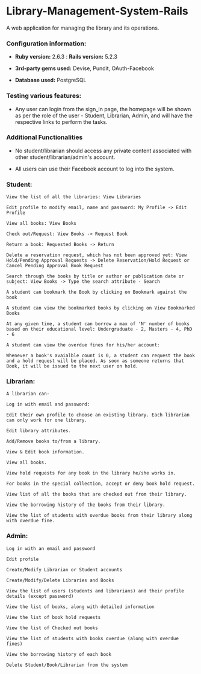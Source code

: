 # Library-Management-System-Rails

A web application for managing the library and its operations. 

### Configuration information:

* <strong>Ruby version:</strong> 2.6.3 : <strong>Rails version:</strong> 5.2.3

* <strong>3rd-party gems used:</strong> Devise, Pundit, OAuth-Facebook

* <strong>Database used:</strong> PostgreSQL

### Testing various features:

* Any user can login from the sign_in page, the homepage will be shown as per the role of the user - Student, Librarian, Admin, and will have the respective links to perform the tasks.

### Additional Functionalities

* No student/librarian should access any private content associated with other student/librarian/admin's account.

* All users can use their Facebook account to log into the system.

### Student:

    View the list of all the libraries: View Libraries

    Edit profile to modify email, name and password: My Profile -> Edit Profile

    View all books: View Books

    Check out/Request: View Books -> Request Book
    
    Return a book: Requested Books -> Return
    
    Delete a reservation request, which has not been approved yet: View Hold/Pending Approval Requests -> Delete Reservation/Hold Request or Cancel Pending Approval Book Request
    
    Search through the books by title or author or publication date or subject: View Books -> Type the search attribute - Search
    
    A student can bookmark the Book by clicking on Bookmark against the book
    
    A student can view the bookmarked books by clicking on View Bookmarked Books
    
    At any given time, a student can borrow a max of 'N' number of books based on their educational level: Undergraduate - 2, Masters - 4, PhD - 6
    
    A student can view the overdue fines for his/her account:
    
    Whenever a book's avaialble count is 0, a student can request the book and a hold request will be placed. As soon as someone returns that Book, it will be issued to the next user on hold.
    
 ### Librarian:  
 
    A librarian can-
    
    Log in with email and password: 
    
    Edit their own profile to choose an existing library. Each librarian can only work for one library.
    
    Edit library attributes.
    
    Add/Remove books to/from a library.
    
    View & Edit book information.
    
    View all books.
    
    View hold requests for any book in the library he/she works in.
    
    For books in the special collection, accept or deny book hold request.
    
    View list of all the books that are checked out from their library.
    
    View the borrowing history of the books from their library.
    
    View the list of students with overdue books from their library along with overdue fine.
    
    
 ### Admin:
 
    Log in with an email and password
    
    Edit profile
    
    Create/Modify Librarian or Student accounts
    
    Create/Modify/Delete Libraries and Books
    
    View the list of users (students and librarians) and their profile details (except password)
    
    View the list of books, along with detailed information
    
    View the list of book hold requests
    
    View the list of Checked out books
    
    View the list of students with books overdue (along with overdue fines)
    
    View the borrowing history of each book
    
    Delete Student/Book/Librarian from the system
    
